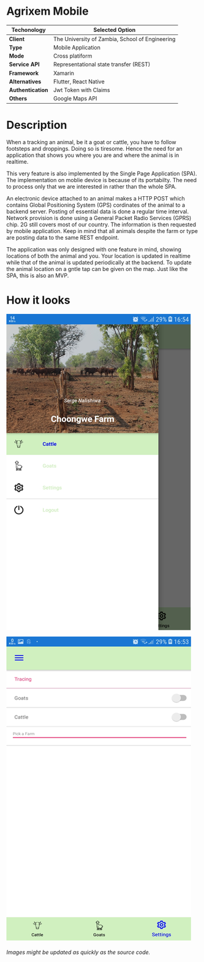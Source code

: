 # Agrixem Mobile

Techonology | Selected Option
------------ | -------------
**Client** | The University of Zambia, School of Engineering
**Type** | Mobile Application
**Mode** | Cross platiform
**Service API**|  Representational state transfer (REST)
**Framework** | Xamarin
**Alternatives** | Flutter, React Native
**Authentication** |Jwt Token with Claims
**Others** | Google Maps API

# Description
When a tracking an animal, be it a goat or cattle, you have to follow footsteps and droppings. Doing so is tiresome.
Hence the need for an application that shows you where you are and where the animal is in realtime.

This very feature is also implemented by the Single Page Application (SPA). The implementation on moblie device is because of its portabilty. The need to process only that we are interested in rather than the whole SPA.

An electronic device attached to an animal makes a HTTP POST which contains Global Positioning System (GPS) cordinates of the animal to a backend server. Posting of essential data is done a regular time interval. Network provision is done using a General Packet Radio Services (GPRS) chip. 2G still covers most of our country. The information is then requested by mobile application. Keep in mind that all animals despite the farm or type are posting data to the same REST endpoint. 

The application was only designed with one feature in mind, showing locations of both the animal and you. Your location is updated in realtime while that of the animal is updated periodically at the backend. To update the animal location on a gntle tap can be given on the map. Just like the SPA, this is also an MVP.

# How it looks
![Menu](AgrixemMobile/AgrixemMobile/screenshoots/menu.png)



![Settings](AgrixemMobile/AgrixemMobile/screenshoots/settings.png)

###### Images might be updated as quickly as the source code.

